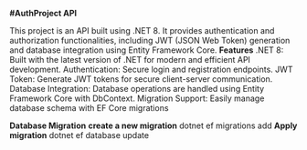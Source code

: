 **#AuthProject API**

This project is an API built using .NET 8. It provides authentication and authorization functionalities, including JWT (JSON Web Token) generation and database integration using Entity Framework Core.
**Features**
.NET 8: Built with the latest version of .NET for modern and efficient API development.
Authentication: Secure login and registration endpoints.
JWT Token: Generate JWT tokens for secure client-server communication.
Database Integration: Database operations are handled using Entity Framework Core with DbContext.
Migration Support: Easily manage database schema with EF Core migrations

**Database Migration**
**create a new migration**
dotnet ef migrations add <MigrationName>
**Apply migration**
dotnet ef database update
